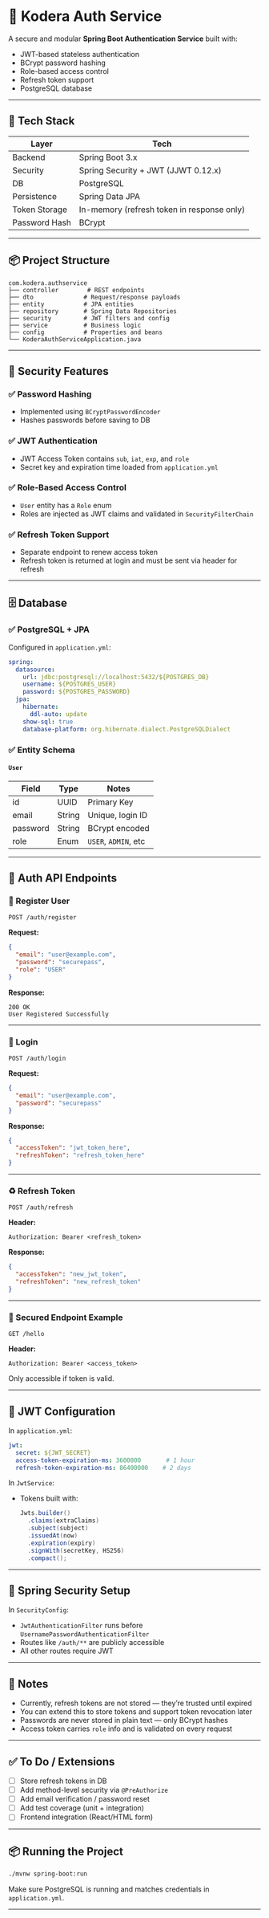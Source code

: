 # 🔐 Kodera Auth Service

A secure and modular **Spring Boot Authentication Service** built with:
- JWT-based stateless authentication
- BCrypt password hashing
- Role-based access control
- Refresh token support
- PostgreSQL database

---

## 🚀 Tech Stack

| Layer         | Tech                                      |
|---------------|-------------------------------------------|
| Backend       | Spring Boot 3.x                           |
| Security      | Spring Security + JWT (JJWT 0.12.x)       |
| DB            | PostgreSQL                                |
| Persistence   | Spring Data JPA                           |
| Token Storage | In-memory (refresh token in response only)|
| Password Hash | BCrypt                                    |

---

## 📦 Project Structure

```
com.kodera.authservice
├── controller        # REST endpoints
├── dto              # Request/response payloads
├── entity           # JPA entities
├── repository       # Spring Data Repositories
├── security         # JWT filters and config
├── service          # Business logic
├── config           # Properties and beans
└── KoderaAuthServiceApplication.java
```

---

## 🔐 Security Features

### ✅ Password Hashing
- Implemented using `BCryptPasswordEncoder`
- Hashes passwords before saving to DB

### ✅ JWT Authentication
- JWT Access Token contains `sub`, `iat`, `exp`, and `role`
- Secret key and expiration time loaded from `application.yml`

### ✅ Role-Based Access Control
- `User` entity has a `Role` enum
- Roles are injected as JWT claims and validated in `SecurityFilterChain`

### ✅ Refresh Token Support
- Separate endpoint to renew access token
- Refresh token is returned at login and must be sent via header for refresh

---

## 🗄️ Database

### ✅ PostgreSQL + JPA
Configured in `application.yml`:

```yaml
spring:
  datasource:
    url: jdbc:postgresql://localhost:5432/${POSTGRES_DB}
    username: ${POSTGRES_USER}
    password: ${POSTGRES_PASSWORD}
  jpa:
    hibernate:
      ddl-auto: update
    show-sql: true
    database-platform: org.hibernate.dialect.PostgreSQLDialect

```

### ✅ Entity Schema

#### `User`

| Field     | Type     | Notes                |
|-----------|----------|----------------------|
| id        | UUID     | Primary Key          |
| email     | String   | Unique, login ID     |
| password  | String   | BCrypt encoded       |
| role      | Enum     | `USER`, `ADMIN`, etc |

---

## 🧪 Auth API Endpoints

### 📝 Register User

```
POST /auth/register
```

**Request:**
```json
{
  "email": "user@example.com",
  "password": "securepass",
  "role": "USER"
}
```

**Response:**
```
200 OK
User Registered Successfully
```

---

### 🔐 Login

```
POST /auth/login
```

**Request:**
```json
{
  "email": "user@example.com",
  "password": "securepass"
}
```

**Response:**
```json
{
  "accessToken": "jwt_token_here",
  "refreshToken": "refresh_token_here"
}
```

---

### ♻️ Refresh Token

```
POST /auth/refresh
```

**Header:**
```
Authorization: Bearer <refresh_token>
```

**Response:**
```json
{
  "accessToken": "new_jwt_token",
  "refreshToken": "new_refresh_token"
}
```

---

### 🔐 Secured Endpoint Example

```
GET /hello
```

**Header:**
```
Authorization: Bearer <access_token>
```

Only accessible if token is valid.

---

## 🔧 JWT Configuration

In `application.yml`:
```yaml
jwt:
  secret: ${JWT_SECRET}
  access-token-expiration-ms: 3600000       # 1 hour
  refresh-token-expiration-ms: 86400000    # 2 days
```

In `JwtService`:
- Tokens built with:
  ```java
  Jwts.builder()
    .claims(extraClaims)
    .subject(subject)
    .issuedAt(now)
    .expiration(expiry)
    .signWith(secretKey, HS256)
    .compact();
  ```

---

## 🔐 Spring Security Setup

In `SecurityConfig`:
- `JwtAuthenticationFilter` runs before `UsernamePasswordAuthenticationFilter`
- Routes like `/auth/**` are publicly accessible
- All other routes require JWT

---

## 📌 Notes

- Currently, refresh tokens are not stored — they’re trusted until expired
- You can extend this to store tokens and support token revocation later
- Passwords are never stored in plain text — only BCrypt hashes
- Access token carries `role` info and is validated on every request

---

## ✅ To Do / Extensions

- [ ] Store refresh tokens in DB
- [ ] Add method-level security via `@PreAuthorize`
- [ ] Add email verification / password reset
- [ ] Add test coverage (unit + integration)
- [ ] Frontend integration (React/HTML form)

---

## 📦 Running the Project

```bash
./mvnw spring-boot:run
```

Make sure PostgreSQL is running and matches credentials in `application.yml`.

---